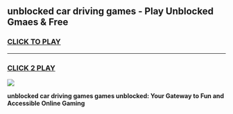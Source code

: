 
## unblocked car driving games - Play Unblocked Gmaes & Free
<h3>
<a href="https://premium.freeplayer.one?title=unblocked_car_driving_games&ref=20F">CLICK TO PLAY</a></h3>
<hr>

<h3>
<a href="https://premium.freeplayer.one?title=unblocked_car_driving_games&ref=20F">CLICK 2 PLAY</a>
  
</h3>

<a href="https://premium.freeplayer.one?title=unblocked_car_driving_games&ref=20F/"><img src="https://clearcache.store/games.png"></a>


**unblocked car driving games games unblocked: Your Gateway to Fun and Accessible Online Gaming**
